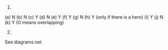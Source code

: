 1) 
(a) N
(b) N
(c) Y
(d) N
(e) Y
(f) Y
(g) N
(h) Y (only if there is a hero)
(i) Y
(j) N
(k) Y (O means overlapping)

2) 
See diagrams.net